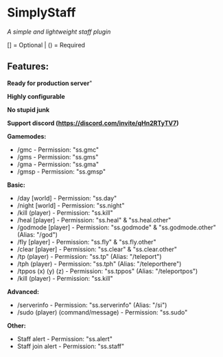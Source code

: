 # SimplyStaff
_A simple and lightweight staff plugin_

[] = Optional | () = Required

## Features:


**Ready for production server**"

**Highly configurable**

**No stupid junk**

**Support discord (https://discord.com/invite/qHn2RTyTV7)**

**Gamemodes:**
- /gmc - Permission: "ss.gmc"
- /gms - Permission: "ss.gms"
- /gma - Permission: "ss.gma"
- /gmsp - Permission: "ss.gmsp"

**Basic:**
- /day [world] - Permission: "ss.day"
- /night [world] - Permission: "ss.night"
- /kill (player) - Permission: "ss.kill"
- /heal [player] - Permission: "ss.heal" & "ss.heal.other"
- /godmode [player] - Permission: "ss.godmode" & "ss.godmode.other" (Alias: "/god")
- /fly [player] - Permission: "ss.fly" & "ss.fly.other"
- /clear [player] - Permission: "ss.clear" & "ss.clear.other"
- /tp (player) - Permission: "ss.tp" (Alias: "/teleport")
- /tph (player) - Permission: "ss.tph" (Alias: "/teleporthere")
- /tppos (x) (y) (z) - Permission: "ss.tppos" (Alias: "/teleportpos")
- /kill (player) - Permission: "ss.kill"

**Advanced:**
- /serverinfo - Permission: "ss.serverinfo" (Alias: "/si")
- /sudo (player) (command/message) - Permission: "ss.sudo"
  
**Other:**
- Staff alert - Permission: "ss.alert"
- Staff join alert - Permission: "ss.staff"
